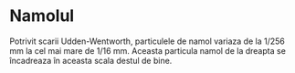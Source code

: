 # Namolul

Potrivit scarii Udden-Wentworth, particulele de namol variaza de la 1/256 mm la
cel mai mare de 1/16 mm. Aceasta particula namol de la dreapta se încadreaza în
aceasta scala destul de bine.
